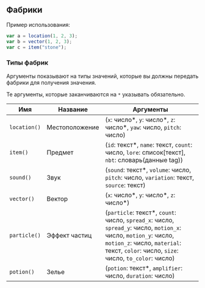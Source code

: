 ## Фабрики

Пример использования:
```ts
var a = location(1, 2, 3);
var b = vector(1, 2, 3);
var c = item("stone");
```

### Типы фабрик

Аргументы показывают на типы значений, которые вы должны передать фабрики для получения значения.

Те аргументы, которые заканчиваются на `*` указывать обязательно.

| **Имя**      | **Название**   | **Аргументы**                                                                                                                                                                                            |
| ------------ | -------------- | -------------------------------------------------------------------------------------------------------------------------------------------------------------------------------------------------------- |
| `location()` | Местоположение | (`x`: число*, `y`: число*, `z`: число*, `yaw`: число, `pitch`: число)                                                                                                                                    |
| `item()`     | Предмет        | (`id`: текст*, `name`: текст, `count`: число, `lore`: список[текст], `nbt`: словарь(данные tag))                                                                                                         |
| `sound()`    | Звук           | (`sound`: текст*, `volume`: число, `pitch`: число, `variation`: текст, `source`: текст)                                                                                                                  |
| `vector()`   | Вектор         | (`x`: число*, `y`: число*, `z`: число*)                                                                                                                                                                  |
| `particle()` | Эффект частиц  | (`particle`: текст*, `count`: число, `spread_x`: число, `spread_y`: число, `motion_x`: число, `motion_y`: число, `motion_z`: число, `material`: текст, `color`: число, `size`: число, `to_color`: число) |
| `potion()`   | Зелье          | (`potion`: текст*, `amplifier`: число, `duration`: число)                                                                                                                                                |